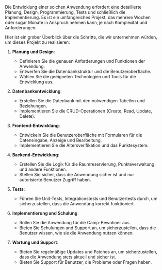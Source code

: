 Die Entwicklung einer solchen Anwendung erfordert eine detaillierte Planung, Design, Programmierung, Tests und schließlich die Implementierung. 
Es ist ein umfangreiches Projekt, das mehrere Wochen oder sogar Monate in Anspruch nehmen kann, je nach Komplexität und Anforderungen.

Hier ist ein grober Überblick über die Schritte, die wir unternehmen würden, um dieses Projekt zu realisieren:

1. **Planung und Design**:
   - Definieren Sie die genauen Anforderungen und Funktionen der Anwendung.
   - Entwerfen Sie die Datenbankstruktur und die Benutzeroberfläche.
   - Wählen Sie die geeigneten Technologien und Tools für die Entwicklung aus.

2. **Datenbankentwicklung**:
   - Erstellen Sie die Datenbank mit den notwendigen Tabellen und Beziehungen.
   - Implementieren Sie die CRUD-Operationen (Create, Read, Update, Delete).

3. **Frontend-Entwicklung**:
   - Entwickeln Sie die Benutzeroberfläche mit Formularen für die Dateneingabe, Anzeige und Bearbeitung.
   - Implementieren Sie die Altersverifikation und das Punktesystem.

4. **Backend-Entwicklung**:
   - Erstellen Sie die Logik für die Raumreservierung, Punkteverwaltung und andere Funktionen.
   - Stellen Sie sicher, dass die Anwendung sicher ist und nur autorisierte Benutzer Zugriff haben.

5. **Tests**:
   - Führen Sie Unit-Tests, Integrationstests und Benutzertests durch, um sicherzustellen, dass die Anwendung korrekt funktioniert.

6. **Implementierung und Schulung**:
   - Rollen Sie die Anwendung für die Camp-Bewohner aus.
   - Bieten Sie Schulungen und Support an, um sicherzustellen, dass die Benutzer wissen, wie sie die Anwendung nutzen können.

7. **Wartung und Support**:
   - Bieten Sie regelmäßige Updates und Patches an, um sicherzustellen, dass die Anwendung stets aktuell und sicher ist.
   - Bieten Sie Support für Benutzer, die Probleme oder Fragen haben.

